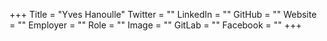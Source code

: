 +++
Title = "Yves Hanoulle"
Twitter = ""
LinkedIn = ""
GitHub = ""
Website = ""
Employer = ""
Role = ""
Image = ""
GitLab = ""
Facebook = ""
+++
